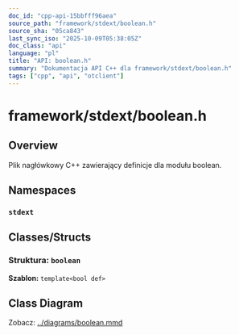 ```yaml
---
doc_id: "cpp-api-15bbfff96aea"
source_path: "framework/stdext/boolean.h"
source_sha: "05ca843"
last_sync_iso: "2025-10-09T05:38:05Z"
doc_class: "api"
language: "pl"
title: "API: boolean.h"
summary: "Dokumentacja API C++ dla framework/stdext/boolean.h"
tags: ["cpp", "api", "otclient"]
---
```


# framework/stdext/boolean.h

## Overview

Plik nagłówkowy C++ zawierający definicje dla modułu boolean.

## Namespaces

### `stdext`

## Classes/Structs

### Struktura: `boolean`

**Szablon:** `template<bool def>`

## Class Diagram

Zobacz: [../diagrams/boolean.mmd](../diagrams/boolean.mmd)

